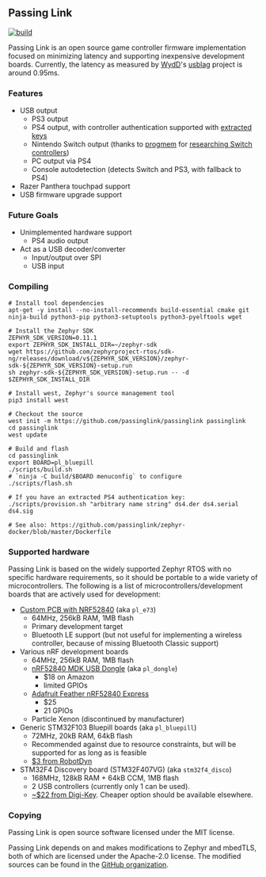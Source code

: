 
## Passing Link
[![build](https://github.com/passinglink/passinglink/workflows/build/badge.svg?branch=master)](https://github.com/passinglink/passinglink/actions?query=workflow%3Abuild+branch%3Amaster)

Passing Link is an open source game controller firmware implementation focused on minimizing latency and supporting inexpensive development boards. Currently, the latency as measured by [WydD](https://twitter.com/wydd)'s [usblag](https://gitlab.com/loic.petit/usblag) project is around 0.95ms.

### Features
- USB output
  - PS3 output
  - PS4 output, with controller authentication supported with [extracted keys](https://fail0verflow.com/blog/2018/ps4-ds4/)
  - Nintendo Switch output (thanks to [progmem](https://github.com/progmem) for [researching Switch controllers](https://github.com/progmem/Switch-Fightstick))
  - PC output via PS4
  - Console autodetection (detects Switch and PS3, with fallback to PS4)
- Razer Panthera touchpad support
- USB firmware upgrade support

### Future Goals
- Unimplemented hardware support
  - PS4 audio output
- Act as a USB decoder/converter
  - Input/output over SPI
  - USB input

### Compiling
```
# Install tool dependencies
apt-get -y install --no-install-recommends build-essential cmake git ninja-build python3-pip python3-setuptools python3-pyelftools wget

# Install the Zephyr SDK
ZEPHYR_SDK_VERSION=0.11.1
export ZEPHYR_SDK_INSTALL_DIR=~/zephyr-sdk
wget https://github.com/zephyrproject-rtos/sdk-ng/releases/download/v${ZEPHYR_SDK_VERSION}/zephyr-sdk-${ZEPHYR_SDK_VERSION}-setup.run
sh zephyr-sdk-${ZEPHYR_SDK_VERSION}-setup.run -- -d $ZEPHYR_SDK_INSTALL_DIR

# Install west, Zephyr's source management tool
pip3 install west

# Checkout the source
west init -m https://github.com/passinglink/passinglink passinglink
cd passinglink
west update

# Build and flash
cd passinglink
export BOARD=pl_bluepill
./scripts/build.sh
# `ninja -C build/$BOARD menuconfig` to configure
./scripts/flash.sh

# If you have an extracted PS4 authentication key:
./scripts/provision.sh "arbitrary name string" ds4.der ds4.serial ds4.sig

# See also: https://github.com/passinglink/zephyr-docker/blob/master/Dockerfile
```

### Supported hardware
Passing Link is based on the widely supported Zephyr RTOS with no specific hardware requirements, so it should be portable to a wide variety of microcontrollers. The following is a list of microcontrollers/development boards that are actively used for development:

- [Custom PCB with NRF52840](https://github.com/passinglink/pcb) (aka `pl_e73`)
  - 64MHz, 256kB RAM, 1MB flash
  - Primary development target
  - Bluetooth LE support (but not useful for implementing a wireless controller, because of missing Bluetooth Classic support)
- Various nRF development boards
  - 64MHz, 256kB RAM, 1MB flash
  - [nRF52840 MDK USB Dongle](https://wiki.makerdiary.com/nrf52840-mdk-usb-dongle/) (aka `pl_dongle`)
    - $18 on Amazon
    - limited GPIOs
  - [Adafruit Feather nRF52840 Express](https://www.adafruit.com/product/4062)
    - $25
    - 21 GPIOs
  - Particle Xenon (discontinued by manufacturer)
- Generic STM32F103 Bluepill boards (aka `pl_bluepill`)
  - 72MHz, 20kB RAM, 64kB flash
  - Recommended against due to resource constraints, but will be supported for as long as is feasible
  - [$3 from RobotDyn](https://robotdyn.com/stm32f103-stm32-arm-mini-system-dev-board-stm-firmware.html)
- STM32F4 Discovery board (STM32F407VG) (aka `stm32f4_disco`)
  - 168MHz, 128kB RAM + 64kB CCM, 1MB flash
  - 2 USB controllers (currently only 1 can be used).
  - [~$22 from Digi-Key](https://www.digikey.com/en/products/detail/stmicroelectronics/STM32F407G-DISC1/5824404). Cheaper option should be available elsewhere.

### Copying
Passing Link is open source software licensed under the MIT license.

Passing Link depends on and makes modifications to Zephyr and mbedTLS, both of which are licensed under the Apache-2.0 license. The modified sources can be found in the [GitHub organization](https://github.com/passinglink).
